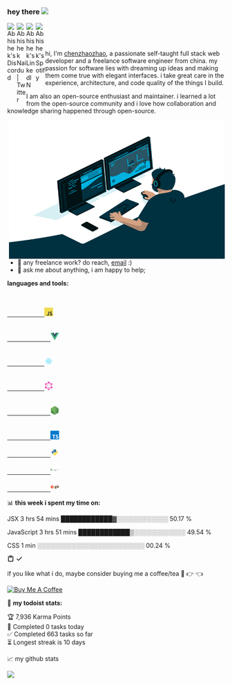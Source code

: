 <div class="Box-body p-4">
      <article class="markdown-body entry-content container-lg f5" itemprop="text">
        <h3>hey there <a target="_blank" rel="noopener noreferrer"
            href="https://camo.githubusercontent.com/e8e7b06ecf583bc040eb60e44eb5b8e0ecc5421320a92929ce21522dbc34c891/68747470733a2f2f6d656469612e67697068792e636f6d2f6d656469612f6876524a434c467a6361737252346961377a2f67697068792e676966"><img
              src="https://camo.githubusercontent.com/e8e7b06ecf583bc040eb60e44eb5b8e0ecc5421320a92929ce21522dbc34c891/68747470733a2f2f6d656469612e67697068792e636f6d2f6d656469612f6876524a434c467a6361737252346961377a2f67697068792e676966"
              width="25px" data-canonical-src="https://media.giphy.com/media/hvRJCLFzcasrR4ia7z/giphy.gif"
              style="max-width: 100%;"></a></h3>
        <a href="https://discord.gg/XTW52Kt" rel="nofollow">
          <img align="left" alt="Abhishek's Discord" width="22px"
            src="https://raw.githubusercontent.com/peterthehan/peterthehan/master/assets/discord.svg"
            style="max-width: 100%;">
        </a>
        <a href="https://twitter.com/abhisheknaiidu" rel="nofollow">
          <img align="left" alt="Abhishek Naidu | Twitter" width="22px"
            src="https://raw.githubusercontent.com/peterthehan/peterthehan/master/assets/twitter.svg"
            style="max-width: 100%;">
        </a>
        <a href="https://www.linkedin.com/in/abhisheknaiidu/" rel="nofollow">
          <img align="left" alt="Abhishek's LinkedIN" width="22px"
            src="https://raw.githubusercontent.com/peterthehan/peterthehan/master/assets/linkedin.svg"
            style="max-width: 100%;">
        </a>
        <a href="https://open.spotify.com/user/e90fe4zsndbm6xoe2t7t8kogf?si=WaLKpwvWTle0btle2qPb6g" rel="nofollow">
          <img align="left" alt="Abhishek's Spotify" width="22px"
            src="https://raw.githubusercontent.com/peterthehan/peterthehan/master/assets/spotify.svg"
            style="max-width: 100%;">
        </a>
        <p><a target="_blank" rel="noopener noreferrer"
            href="https://camo.githubusercontent.com/4f7a8bfc334d950a8a472c3676a396262561252bca7eee47d11784136a1e3269/68747470733a2f2f76697369746f722d62616467652e676c697463682e6d652f62616467653f706167655f69643d616268697368656b6e61696964752e616268697368656b6e6169696475"><img
              src="https://camo.githubusercontent.com/4f7a8bfc334d950a8a472c3676a396262561252bca7eee47d11784136a1e3269/68747470733a2f2f76697369746f722d62616467652e676c697463682e6d652f62616467653f706167655f69643d616268697368656b6e61696964752e616268697368656b6e6169696475"
              alt="" data-canonical-src="https://visitor-badge.glitch.me/badge?page_id=abhisheknaiidu.abhisheknaiidu"
              style="max-width: 100%;"></a></p>
        <br>
        <p>hi, I'm <a href="/chenzhaozhao" rel="nofollow">chenzhaozhao</a>, a passionate self-taught full
          stack web developer and a freelance software engineer from china. my passion for software lies with dreaming
          up ideas and making them come true with elegant interfaces. i take great care in the experience, architecture,
          and code quality of the things I build.</p>
        <p>I am also an open-source enthusiast and maintainer. i learned a lot from the open-source community and i love
          how collaboration and knowledge sharing happened through open-source.</p>
        <p><a target="_blank" rel="noopener noreferrer" href="./code.gif?raw=true"><img align="right" alt="GIF"
              src="./code.gif?raw=true" width="500" height="320" style="max-width: 100%;"></a></p>
        <ul>
          <li>
            <g-emoji class="g-emoji" alias="briefcase"
              fallback-src="https://github.githubassets.com/images/icons/emoji/unicode/1f4bc.png">💼</g-emoji> any
            freelance work? do reach, <a href="mailto:826764720@qq.com">email</a> :)
          </li>
          <li>
            <g-emoji class="g-emoji" alias="speech_balloon"
              fallback-src="https://github.githubassets.com/images/icons/emoji/unicode/1f4ac.png">💬</g-emoji> ask me
            about anything, i am happy to help;
          </li>
        </ul>
        <p><strong>languages and tools:</strong></p>
        <p>
          <code>
            <a target="_blank" rel="noopener noreferrer" href="https://raw.githubusercontent.com/github/explore/80688e429a7d4ef2fca1e82350fe8e3517d3494d/topics/javascript/javascript.png">
            <img height="20" src="https://raw.githubusercontent.com/github/explore/80688e429a7d4ef2fca1e82350fe8e3517d3494d/topics/javascript/javascript.png" style="max-width: 100%;"></a>
          </code>
          <code>
            <a target="_blank" rel="noopener noreferrer" href="https://raw.githubusercontent.com/github/explore/80688e429a7d4ef2fca1e82350fe8e3517d3494d/topics/vue/vue.png">
              <img height="20" src="https://raw.githubusercontent.com/github/explore/80688e429a7d4ef2fca1e82350fe8e3517d3494d/topics/vue/vue.png" style="max-width: 100%;"></a>
          </code>
          <code>
            <a target="_blank" rel="noopener noreferrer" href="https://raw.githubusercontent.com/github/explore/80688e429a7d4ef2fca1e82350fe8e3517d3494d/topics/react/react.png">
            <img height="20" src="https://raw.githubusercontent.com/github/explore/80688e429a7d4ef2fca1e82350fe8e3517d3494d/topics/react/react.png" style="max-width: 100%;"></a>
          </code>
          <code>
            <a target="_blank" rel="noopener noreferrer" href="https://raw.githubusercontent.com/github/explore/5c058a388828bb5fde0bcafd4bc867b5bb3f26f3/topics/graphql/graphql.png">
            <img height="20" src="https://raw.githubusercontent.com/github/explore/5c058a388828bb5fde0bcafd4bc867b5bb3f26f3/topics/graphql/graphql.png" style="max-width: 100%;"></a>
          </code>
          <code>
              <a target="_blank" rel="noopener noreferrer" href="https://raw.githubusercontent.com/github/explore/80688e429a7d4ef2fca1e82350fe8e3517d3494d/topics/nodejs/nodejs.png">
              <img height="20" src="https://raw.githubusercontent.com/github/explore/80688e429a7d4ef2fca1e82350fe8e3517d3494d/topics/nodejs/nodejs.png" style="max-width: 100%;"></a>
          </code>
          <code>
            <a target="_blank" rel="noopener noreferrer" href="https://raw.githubusercontent.com/github/explore/80688e429a7d4ef2fca1e82350fe8e3517d3494d/topics/typescript/typescript.png">
              <img height="20" src="https://raw.githubusercontent.com/github/explore/80688e429a7d4ef2fca1e82350fe8e3517d3494d/topics/typescript/typescript.png" style="max-width: 100%;"></a></code>
          <code>
            <a target="_blank" rel="noopener noreferrer" href="https://raw.githubusercontent.com/github/explore/80688e429a7d4ef2fca1e82350fe8e3517d3494d/topics/python/python.png">
              <img height="20" src="https://raw.githubusercontent.com/github/explore/80688e429a7d4ef2fca1e82350fe8e3517d3494d/topics/python/python.png" style="max-width: 100%;"></a></code>
          <code>
            <a target="_blank" rel="noopener noreferrer" href="https://raw.githubusercontent.com/github/explore/80688e429a7d4ef2fca1e82350fe8e3517d3494d/topics/mongodb/mongodb.png">
              <img height="20" src="https://raw.githubusercontent.com/github/explore/80688e429a7d4ef2fca1e82350fe8e3517d3494d/topics/mongodb/mongodb.png" style="max-width: 100%;"></a></code>
          <code>
            <a target="_blank" rel="noopener noreferrer" href="https://raw.githubusercontent.com/github/explore/80688e429a7d4ef2fca1e82350fe8e3517d3494d/topics/git/git.png">
              <img height="20" src="https://raw.githubusercontent.com/github/explore/80688e429a7d4ef2fca1e82350fe8e3517d3494d/topics/git/git.png" style="max-width: 100%;"></a></code>
        </p>
        <p>
          <g-emoji class="g-emoji" alias="bar_chart"
            fallback-src="https://github.githubassets.com/images/icons/emoji/unicode/1f4ca.png">📊</g-emoji>
          <strong>this week i spent my time on:</strong>
        </p>
        <div class="snippet-clipboard-content position-relative">
        <p>JSX      3 hrs 54 mins   ████████████▓░░░░░░░░░░░░   50.17 %</p>
        <p>JavaScript 3 hrs 51 mins ████████████▒░░░░░░░░░░░░   49.54 %</p>
        <p>CSS 1 min                ░░░░░░░░░░░░░░░░░░░░░░░░░   00.24 %</p>
         <div class="zeroclipboard-container position-absolute right-0 top-0">
         <clipboard-copy aria-label="Copy" class="ClipboardButton btn js-clipboard-copy m-2 p-0 tooltipped-no-delay"
              data-copy-feedback="Copied!" data-tooltip-direction="w" value="JSX          3 hrs 54 mins   ████████████▓░░░░░░░░░░░░   50.17 % 
              JavaScript   3 hrs 51 mins   ████████████▒░░░░░░░░░░░░   49.54 % 
              CSS          1 min           ░░░░░░░░░░░░░░░░░░░░░░░░░   00.24 %" tabindex="0" role="button">
          <svg aria-hidden="true" height="16" viewBox="0 0 16 16" version="1.1" width="16" data-view-component="true"  class="octicon octicon-paste js-clipboard-clippy-icon m-2"><path  fill-rule="evenodd"
                  d="M5.75 1a.75.75 0 00-.75.75v3c0 .414.336.75.75.75h4.5a.75.75 0 00.75-.75v-3a.75.75 0 00-.75-.75h-4.5zm.75 3V2.5h3V4h-3zm-2.874-.467a.75.75 0 00-.752-1.298A1.75 1.75 0 002 3.75v9.5c0 .966.784 1.75 1.75 1.75h8.5A1.75 1.75 0 0014 13.25v-9.5a1.75 1.75 0 00-.874-1.515.75.75 0 10-.752 1.298.25.25 0 01.126.217v9.5a.25.25 0 01-.25.25h-8.5a.25.25 0 01-.25-.25v-9.5a.25.25 0 01.126-.217z"></path></svg>
          <svg aria-hidden="true" height="16" viewBox="0 0 16 16" version="1.1" width="16"data-view-component="true"class="octicon octicon-check js-clipboard-check-icon color-text-success d-none m-2"><path fill-rule="evenodd"
                  d="M13.78 4.22a.75.75 0 010 1.06l-7.25 7.25a.75.75 0 01-1.06 0L2.22 9.28a.75.75 0 011.06-1.06L6 10.94l6.72-6.72a.75.75 0 011.06 0z"></path></svg>
        </clipboard-copy>
        </div>
        </div>
        <p>if you like what i do, maybe consider buying me a coffee/tea <g-emoji class="g-emoji" alias="pleading_face"
            fallback-src="https://github.githubassets.com/images/icons/emoji/unicode/1f97a.png">🥺</g-emoji>
          <g-emoji class="g-emoji" alias="point_right"
            fallback-src="https://github.githubassets.com/images/icons/emoji/unicode/1f449.png">👉</g-emoji>
          <g-emoji class="g-emoji" alias="point_left"
            fallback-src="https://github.githubassets.com/images/icons/emoji/unicode/1f448.png">👈</g-emoji>
        </p>
        <p><a href="" rel="nofollow"><img
              src="https://camo.githubusercontent.com/45ce6667a35b63fd6a1ba6978d030a7f52ff5b1b262c5c8aa3ece29afc469ac8/68747470733a2f2f63646e2e6275796d6561636f666665652e636f6d2f627574746f6e732f76322f64656661756c742d7265642e706e67"
              alt="Buy Me A Coffee" width="150"
              data-canonical-src="https://cdn.buymeacoffee.com/buttons/v2/default-red.png" style="max-width: 100%;"></a>
        </p>
        <p>
          <g-emoji class="g-emoji" alias="construction"
            fallback-src="https://github.githubassets.com/images/icons/emoji/unicode/1f6a7.png">🚧</g-emoji> <strong>my
            todoist stats:</strong>
        </p>
        <p>
          <g-emoji class="g-emoji" alias="trophy"
            fallback-src="https://github.githubassets.com/images/icons/emoji/unicode/1f3c6.png">🏆</g-emoji> 7,936 Karma
          Points<br>
          <g-emoji class="g-emoji" alias="cherry_blossom"
            fallback-src="https://github.githubassets.com/images/icons/emoji/unicode/1f338.png">🌸</g-emoji> Completed 0
          tasks today<br>
          <g-emoji class="g-emoji" alias="white_check_mark"
            fallback-src="https://github.githubassets.com/images/icons/emoji/unicode/2705.png">✅</g-emoji> Completed 663
          tasks so far<br>
          <g-emoji class="g-emoji" alias="hourglass_flowing_sand"
            fallback-src="https://github.githubassets.com/images/icons/emoji/unicode/23f3.png">⏳</g-emoji> Longest
          streak is 10 days
        </p>
        <p>
          <g-emoji class="g-emoji" alias="chart_with_upwards_trend"
            fallback-src="https://github.githubassets.com/images/icons/emoji/unicode/1f4c8.png">📈</g-emoji> my github
          stats
        </p>
        <p>
        <a>
        <img src="https://github-readme-stats.vercel.app/api?username=chenzhaozhao&&count_private=true&show_icons=true&theme=radical"></img>
        </a>
        </p>
      </article>
    </div>

